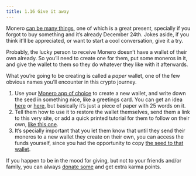 ```yaml
---
title: 1.16 Give it away
---
```

Monero [can be many things](1.13_use_monero.md), one of which is a great present, specially if you forgot to buy something and it’s already December 24th. Jokes aside, if you think it’ll be appreciated, or want to start a cool conversation, give it a try.

Probably, the lucky person to receive Monero doesn’t have a wallet of their own already. So you’ll need to create one for them, put some moneros in it, and give the wallet to them so they do whatever they like with it afterwards.

What you’re going to be creating is called a *paper* wallet, one of the few obvious names you’ll encounter in this crypto journey.

1. Use your [Monero app of choice](1.02_get_a_monero_wallet.md) to create a new wallet, and write down the seed in something nice, like a greetings card. You can get an idea [here](https://www.themonera.art/2018/01/30/printable-monero-paper-wallet-pack-1/) or [here](https://www.monero.how/monero-paper-wallet-offline-cold-storage), but basically it’s just a piece of paper with 25 words on it.
2. Tell them how to use it to restore the wallet themselves, send them a link to this very site, or add a quick printed tutorial for them to follow on their own, [like this one](https://www.monerujo.io/resources/monerujo_quickstart.html).
3. It’s specially important that you let them know that until they send their moneros to a new wallet they create on their own, you can access the funds yourself, since you had the opportunity to copy [the seed to that wallet](1.04_the_seed.md).

If you happen to be in the mood for giving, but not to your friends and/or family, you can always  [donate some](1.17_donate_monero.md) and get extra karma points.

